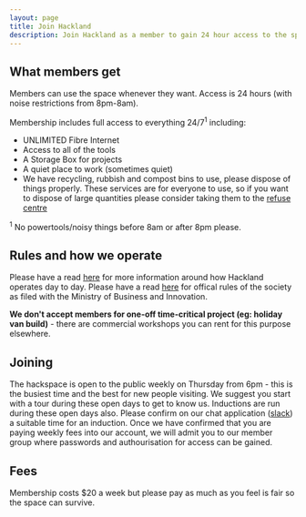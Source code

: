 ```yaml
---
layout: page
title: Join Hackland
description: Join Hackland as a member to gain 24 hour access to the space and learn/make/create as much as your heart desires
---
```


## What members get

Members can use the space whenever they want. Access is 24 hours (with noise restrictions from 8pm-8am).

Membership includes full access to everything 24/7<sup>1</sup> including:
+ UNLIMITED Fibre Internet
+ Access to all of the tools
+ A Storage Box for projects
+ A quiet place to work (sometimes quiet)
+ We have recycling, rubbish and compost bins to use, please dispose of things properly. These services are for everyone to use, so if you want to dispose of large quantities please consider taking them to the [refuse centre](https://www.aucklandcouncil.govt.nz/rubbish-recycling/Pages/transfer-stations.aspx)

<sup>1</sup> No powertools/noisy things before 8am or after 8pm please.

## Rules and how we operate

Please have a read [here](/about/) for more information around how Hackland operates day to day.
Please have a read [here](https://app.businessregisters.govt.nz/sber-businesses/viewInstance/resource.html?node=W10000243&drmKey=S_02b8a0a9a46cae1d&drr=ssf0a4f0db7f7bc9d239fb9cbf6f717436a62304b5d87286ca0fa532670f3f192cea10e9ec5366aa4ad37f74fd62263205ux&id=229a78e05307b6d8bf1b29667f00cb171a767beb1b3fad0e) for offical rules of the society as filed with the Ministry of Business and Innovation.

**We don't accept members for one-off time-critical project (eg: holiday van build)** - there are commercial workshops you can rent for this purpose elsewhere.

## Joining

The hackspace is open to the public weekly on Thursday from 6pm - this is the busiest time and the best for new people visiting. 
We suggest you start with a tour during these open days to get to know us.
Inductions are run during these open days also. 
Please confirm on our chat application ([slack](https://join.slack.com/t/hakland/shared_invite/zt-jrrkrdoi-it~AwREvT_ExamWwextFGw)) a suitable time for an induction.
Once we have confirmed that you are paying weekly fees into our account, we will admit you to our member group where passwords and authourisation for access can be gained. 

## Fees
Membership costs $20 a week but please pay as much as you feel is fair so the space can survive.

